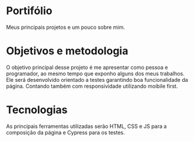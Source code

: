 # Portifólio
Meus principais projetos e um pouco sobre mim.

# Objetivos e metodologia
O objetivo principal desse projeto é me apresentar como pessoa e programador, ao mesmo tempo que exponho alguns dos meus trabalhos.
Ele será desenvolvido orientado a testes garantindo boa funcionalidade da página. Contando também com responsividade utilizando moibile first.

# Tecnologias
As principais ferramentas utilizadas serão HTML, CSS e JS para a composição da página e Cypress para os testes.
